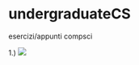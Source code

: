# undergraduateCS
esercizi/appunti compsci

1.)
![](http://www.sciweavers.org/upload/Tex2Img_1521728874/render.png)
